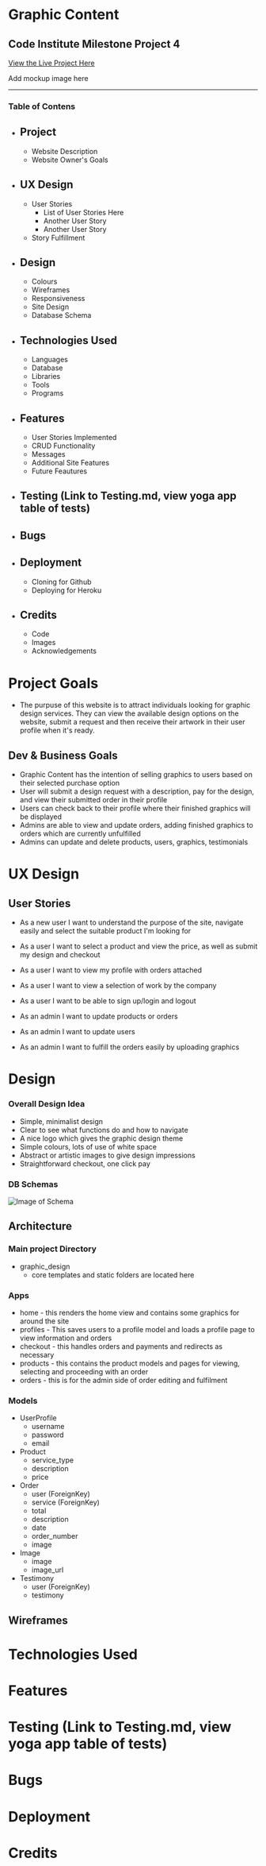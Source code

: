 # Graphic Content

## Code Institute Milestone Project 4
[View the Live Project Here](https://clacken-ms4.herokuapp.com/)

Add mockup image here

---

### Table of Contens

- ## Project
  - Website Description
  - Website Owner's Goals
- ## UX Design
  - User Stories
    - List of User Stories Here
    - Another User Story
    - Another User Story
  - Story Fulfillment
- ## Design
  - Colours
  - Wireframes
  - Responsiveness
  - Site Design
  - Database Schema
- ## Technologies Used
  - Languages
  - Database
  - Libraries
  - Tools
  - Programs
- ## Features
  - User Stories Implemented
  - CRUD Functionality
  - Messages
  - Additional Site Features
  - Future Feautures
- ## Testing (Link to Testing.md, view yoga app table of tests)
- ## Bugs
- ## Deployment
   - Cloning for Github
   - Deploying for Heroku
- ## Credits
  - Code
  - Images
  - Acknowledgements


# Project Goals
- The purpuse of this website is to attract individuals looking for graphic design services. They can view the available design options on the website, submit a request and then receive their artwork in their user profile when it's ready.

## Dev & Business Goals
- Graphic Content has the intention of selling graphics to users based on their selected purchase option
- User will submit a design request with a description, pay for the design, and view their submitted order in their profile
- Users can check back to their profile where their finished graphics will be displayed
- Admins are able to view and update orders, adding finished graphics to orders which are currently unfulfilled
- Admins can update and delete products, users, graphics, testimonials

# UX Design
## User Stories
- As a new user I want to understand the purpose of the site, navigate easily and select the suitable product I'm looking for
- As a user I want to select a product and view the price, as well as submit my design and checkout
- As a user I want to view my profile with orders attached
- As a user I want to view a selection of work by the company
- As a user I want to be able to sign up/login and logout

- As an admin I want to update products or orders
- As an admin I want to update users
- As an admin I want to fulfill the orders easily by uploading graphics

# Design

### Overall Design Idea
- Simple, minimalist design
- Clear to see what functions do and how to navigate
- A nice logo which gives the graphic design theme
- Simple colours, lots of use of white space
- Abstract or artistic images to give design impressions
- Straightforward checkout, one click pay

### DB Schemas
![Image of Schema](https://github.com/clacken-dev/ms4/blob/main/documentation/db_schema.png?raw=true)

## Architecture

### Main project Directory
- graphic_design
  - core templates and static folders are located here
### Apps
- home - this renders the home view and contains some graphics for around the site
- profiles - This saves users to a profile model and loads a profile page to view information and orders
- checkout - this handles orders and payments and redirects as necessary
- products - this contains the product models and pages for viewing, selecting and proceeding with an order
- orders - this is for the admin side of order editing and fulfilment
### Models
- UserProfile
  - username
  - password
  - email
- Product
  - service_type
  - description
  - price
- Order
  - user (ForeignKey)
  - service (ForeignKey)
  - total
  - description
  - date
  - order_number
  - image
- Image
  - image
  - image_url
- Testimony
  - user (ForeignKey)
  - testimony

## Wireframes 
# Technologies Used

# Features

# Testing (Link to Testing.md, view yoga app table of tests)

# Bugs

# Deployment

# Credits